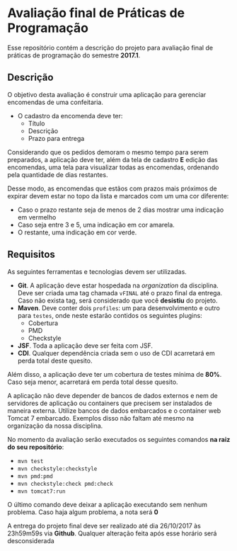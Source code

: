 # Avaliação final de Práticas de Programação

Esse repositório contém a descrição do projeto para avaliação final de práticas de programação do semestre **2017.1**.

## Descrição

O objetivo desta avaliação é construir uma aplicação para gerenciar encomendas de uma confeitaria.

- O cadastro da encomenda deve ter:
    + Título
    + Descrição
    + Prazo para entrega

Considerando que os pedidos demoram o mesmo tempo para serem preparados, a aplicação deve ter, além da tela de cadastro **E** edição das encomendas, uma tela para visualizar todas as encomendas, ordenando pela quantidade de dias restantes.

Desse modo, as encomendas que estãos com prazos mais próximos de expirar devem estar no topo da lista e marcados com um uma cor diferente:

- Caso o prazo restante seja de menos de 2 dias mostrar uma indicação em vermelho
- Caso seja entre 3 e 5, uma indicação em cor amarela.
- O restante, uma indicação em cor verde.

## Requisitos

As seguintes ferramentas e tecnologias devem ser utilizadas.

- **Git**. A aplicação deve estar hospedada na *organization* da disciplina. Deve ser criada uma tag chamada `vFINAL` até o prazo final da entrega. Caso não exista tag, será considerado que você **desistiu** do projeto.
- **Maven**. Deve conter dois `profiles`: um para desenvolvimento e outro para `testes`, onde neste estarão contidos os seguintes plugins:
    + Cobertura
    + PMD
    + Checkstyle
- **JSF**. Toda a aplicação deve ser feita com JSF.
- **CDI**. Qualquer dependência criada sem o uso de CDI acarretará em perda total deste quesito.

Além disso, a aplicação deve ter um cobertura de testes mínima de **80%**. Caso seja menor, acarretará em perda total desse quesito.

A aplicação não deve depender de bancos de dados externos e nem de servidores de aplicação ou containers que precisem ser instalados de maneira externa. Utilize bancos de dados embarcados e o container web Tomcat 7 embarcado. Exemplos disso não faltam até mesmo na organização da nossa disciplina.

No momento da avaliação serão executados os seguintes comandos **na raiz do seu repositório**:

- `mvn test`
- `mvn checkstyle:checkstyle`
- `mvn pmd:pmd`
- `mvn checkstyle:check pmd:check`
- `mvn tomcat7:run`

O último comando deve deixar a aplicação executando sem nenhum problema. Caso haja algum problema, a nota será **0**

A entrega do projeto final deve ser realizado até dia 26/10/2017 às 23h59m59s via **Github**. Qualquer alteração feita após esse horário será desconsiderada